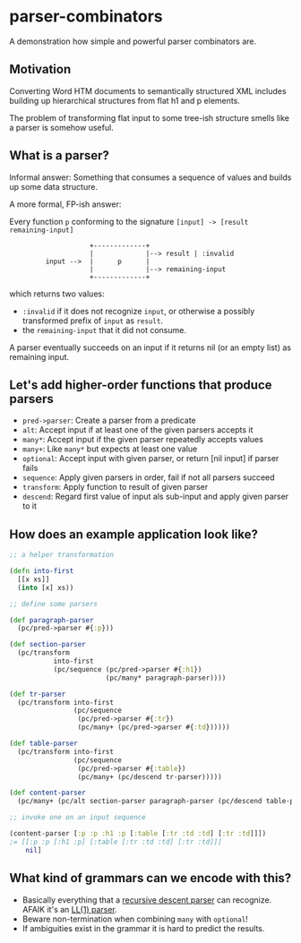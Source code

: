 # parser-combinators

A demonstration how simple and powerful parser combinators are.

## Motivation

Converting Word HTM documents to semantically structured XML includes
building up hierarchical structures from flat h1 and p elements.

The problem of transforming flat input to some tree-ish structure
smells like a parser is somehow useful.


## What is a parser?

Informal answer: Something that consumes a sequence of values and builds up some data structure.

A more formal, FP-ish answer:

Every function `p` conforming to the signature `[input] -> [result remaining-input]`

```
                    +-------------+
                    |             |--> result | :invalid
         input -->  |      p      |
                    |             |--> remaining-input
					+-------------+
```
which returns two values:
* `:invalid` if it does not recognize `input`, or otherwise a possibly
  transformed prefix of `input` as `result`.
* the `remaining-input` that it did not consume.

A parser eventually succeeds on an input if it returns nil (or an
empty list) as remaining input.


## Let's add higher-order functions that produce parsers

* `pred->parser`: Create a parser from a predicate
* `alt`: Accept input if at least one of the given parsers accepts it
* `many*`: Accept input if the given parser repeatedly accepts values
* `many+`: Like `many*` but expects at least one value
* `optional`: Accept input with given parser, or return [nil input] if parser fails
* `sequence`: Apply given parsers in order, fail if not all parsers succeed
* `transform`: Apply function to result of given parser
* `descend`: Regard first value of input als sub-input and apply given parser to it


## How does an example application look like?

```clojure
;; a helper transformation

(defn into-first
  [[x xs]]
  (into [x] xs))

;; define some parsers

(def paragraph-parser
  (pc/pred->parser #{:p}))

(def section-parser
  (pc/transform
           into-first
           (pc/sequence (pc/pred->parser #{:h1})
                        (pc/many* paragraph-parser))))

(def tr-parser
  (pc/transform into-first
                (pc/sequence
                 (pc/pred->parser #{:tr})
                 (pc/many+ (pc/pred->parser #{:td})))))

(def table-parser
  (pc/transform into-first
                (pc/sequence
                 (pc/pred->parser #{:table})
                 (pc/many+ (pc/descend tr-parser)))))

(def content-parser
  (pc/many+ (pc/alt section-parser paragraph-parser (pc/descend table-parser))))

;; invoke one on an input sequence

(content-parser [:p :p :h1 :p [:table [:tr :td :td] [:tr :td]]])
;= [[:p :p [:h1 :p] [:table [:tr :td :td] [:tr :td]]]
    nil]
```

## What kind of grammars can we encode with this?

* Basically everything that a
  [recursive descent parser](https://en.wikipedia.org/wiki/Recursive_descent_parser)
  can recognize. AFAIK it's an [LL(1) parser](https://en.wikipedia.org/wiki/LL_parser).
* Beware non-termination when combining `many` with `optional`!
* If ambiguities exist in the grammar it is hard to predict the results.
